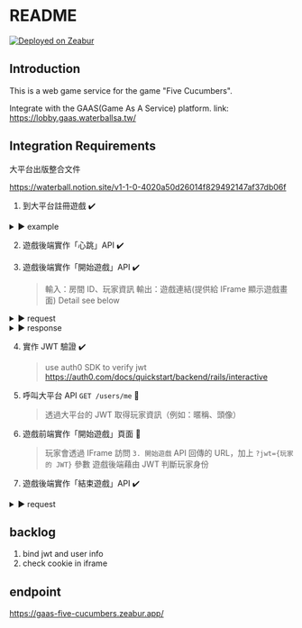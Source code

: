 # README

[![Deployed on Zeabur](https://zeabur.com/deployed-on-zeabur-dark.svg)](https://zeabur.com?referralCode=noracami&utm_source=noracami)

## Introduction

This is a web game service for the game "Five Cucumbers".

Integrate with the GAAS(Game As A Service) platform. link: https://lobby.gaas.waterballsa.tw/

## Integration Requirements

大平台出版整合文件

https://waterball.notion.site/v1-1-0-4020a50d26014f829492147af37db06f

1. 到大平台註冊遊戲 ✔️

<details>
  <summary>▶︎ example</summary>

```json
// POST /games
// Host: https://api.gaas.waterballsa.tw
// Authorization: Bearer {遊戲開發者的JWT}

{
  "uniqueName": "fivecucumber",
  "displayName": "黃瓜五兄弟",
  "shortDescription": "It is a trick-taking game with the goal of NOT winning the last trick!",
  "rule": "Win tricks but not the last, that gets you cucumbers! 5+ of those and you're out!\nhttps://boardgamegeek.com/boardgame/147768/five-cucumbers",
  "imageUrl": "https://gaas-five-cucumbers.zeabur.app/watermelon.png",
  "minPlayers": 1,
  "maxPlayers": 6,
  "frontEndUrl": "https://gaas-five-cucumbers.zeabur.app/frontend",
  "backEndUrl": "https://gaas-five-cucumbers.zeabur.app/api"
}
```

</details>

2. 遊戲後端實作「心跳」API ✔️

3. 遊戲後端實作「開始遊戲」API ✔️

   > 輸入：房間 ID、玩家資訊
   > 輸出：遊戲連結(提供給 IFrame 顯示遊戲畫面)
   > Detail see below

<details>
  <summary>▶︎ request</summary>

```json
// POST /games
// Host: {你的後端主機}
// Authorization: Bearer {房主的Jwt}

{
  "roomId": "room_385abe92e39a3",
  "players": [
    {
      "id": "6497f6f226b40d440b9a90cc",
      "nickname": "板橋金城武"
    },
    {
      "id": "6498112b26b40d440b9a90ce",
      "nickname": "三重彭于晏"
    },
    {
      "id": "6499df157fed0c21a4fd0425",
      "nickname": "蘆洲劉德華"
    },
    {
      "id": "649836ed7fed0c21a4fd0423",
      "nickname": "永和周杰倫"
    }
  ]
}
```

</details>

<details>
  <summary>▶︎ response</summary>

```json
{
  "url": "https://{你的前端主機}/games/{gameId}"
}
```

</details>

4. 實作 JWT 驗證 ✔️

   > use auth0 SDK to verify jwt
   > https://auth0.com/docs/quickstart/backend/rails/interactive

5. 呼叫大平台 API `GET /users/me` 📝

   > 透過大平台的 JWT 取得玩家資訊（例如：暱稱、頭像）

6. 遊戲前端實作「開始遊戲」頁面 🚧

   > 玩家會透過 IFrame 訪問 `3. 開始遊戲` API 回傳的 URL，加上 `?jwt={玩家的 JWT}` 參數
   > 遊戲後端藉由 JWT 判斷玩家身份

7. 遊戲後端實作「結束遊戲」API ✔️

<details>
  <summary>▶︎ request</summary>

> [!IMPORTANT]
> request body must be explicitly empty

```ruby
url = 'https://api.gaas.waterballsa.tw'
token = ANY_OF_GAME_PLAYER_JWT
HTTPX.plugin(:auth).bearer_auth(token).post(url, body: '')
```

</details>

## backlog

1. bind jwt and user info
2. check cookie in iframe

## endpoint

https://gaas-five-cucumbers.zeabur.app/
